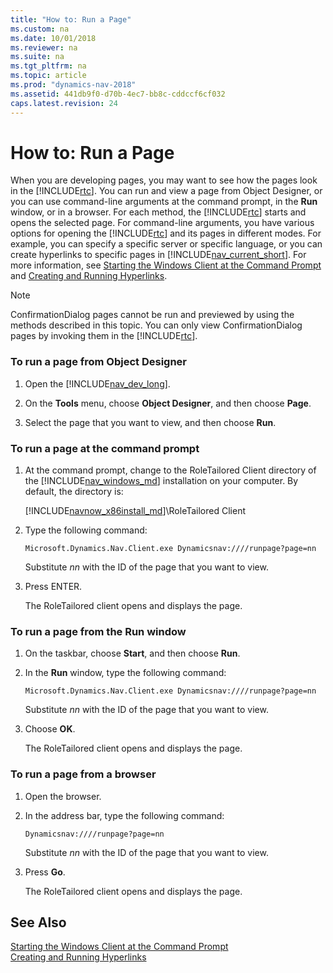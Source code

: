 ```yaml
---
title: "How to: Run a Page"
ms.custom: na
ms.date: 10/01/2018
ms.reviewer: na
ms.suite: na
ms.tgt_pltfrm: na
ms.topic: article
ms.prod: "dynamics-nav-2018"
ms.assetid: 441db9f0-d70b-4ec7-bb8c-cddccf6cf032
caps.latest.revision: 24
---
```

# How to: Run a Page
When you are developing pages, you may want to see how the pages look in the [!INCLUDE[rtc](includes/rtc_md.md)]. You can run and view a page from Object Designer, or you can use command-line arguments at the command prompt, in the **Run** window, or in a browser. For each method, the [!INCLUDE[rtc](includes/rtc_md.md)] starts and opens the selected page. For command-line arguments, you have various options for opening the [!INCLUDE[rtc](includes/rtc_md.md)] and its pages in different modes. For example, you can specify a specific server or specific language, or you can create hyperlinks to specific pages in [!INCLUDE[nav_current_short](includes/nav_current_short_md.md)]. For more information, see [Starting the Windows Client at the Command Prompt](Starting-the-Windows-Client-at-the-Command-Prompt.md) and [Creating and Running Hyperlinks](Creating-and-Running-Hyperlinks.md).  
  
> [!NOTE]  
>  ConfirmationDialog pages cannot be run and previewed by using the methods described in this topic. You can only view ConfirmationDialog pages by invoking them in the [!INCLUDE[rtc](includes/rtc_md.md)].  
  
### To run a page from Object Designer  
  
1.  Open the [!INCLUDE[nav_dev_long](includes/nav_dev_long_md.md)].  
  
2.  On the **Tools** menu, choose **Object Designer**, and then choose **Page**.  
  
3.  Select the page that you want to view, and then choose **Run**.  
  
### To run a page at the command prompt  
  
1.  At the command prompt, change to the RoleTailored Client directory of the [!INCLUDE[nav_windows_md](includes/nav_windows_md.md)] installation on your computer. By default, the directory is:

    [!INCLUDE[navnow_x86install_md](includes/navnow_x86install_md.md)]\RoleTailored Client  
   
2.  Type the following command:  
  
    ```  
    Microsoft.Dynamics.Nav.Client.exe Dynamicsnav:////runpage?page=nn  
    ```  
  
     Substitute *nn* with the ID of the page that you want to view.  
  
3.  Press ENTER.  
  
     The RoleTailored client opens and displays the page.  
  
### To run a page from the Run window  
  
1.  On the taskbar, choose **Start**, and then choose **Run**.  
  
2.  In the **Run** window, type the following command:  
  
    ```  
    Microsoft.Dynamics.Nav.Client.exe Dynamicsnav:////runpage?page=nn  
    ```  
  
     Substitute *nn* with the ID of the page that you want to view.  
  
3.  Choose **OK**.  
  
     The RoleTailored client opens and displays the page.  
  
### To run a page from a browser  
  
1.  Open the browser.  
  
2.  In the address bar, type the following command:  
  
    ```  
    Dynamicsnav:////runpage?page=nn  
    ```  
  
     Substitute *nn* with the ID of the page that you want to view.  
  
3.  Press **Go**.  
  
     The RoleTailored client opens and displays the page.  
  
## See Also  
 [Starting the Windows Client at the Command Prompt](Starting-the-Windows-Client-at-the-Command-Prompt.md)   
 [Creating and Running Hyperlinks](Creating-and-Running-Hyperlinks.md)
